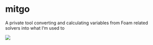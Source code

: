 # mitgo
A private tool converting and calculating variables from Foam related solvers into what I‘m used to

[![](http://rf.revolvermaps.com/h/m/a/0/ff0000/128/0/5zwu50zstpw.png)](https://www.revolvermaps.com/livestats/5zwu50zstpw/)
